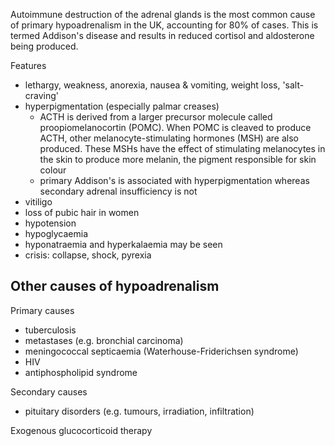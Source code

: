 Autoimmune destruction of the adrenal glands is the most common cause of primary hypoadrenalism in the UK, accounting for 80% of cases. This is termed Addison's disease and results in reduced cortisol and aldosterone being produced.  
  
Features  
* lethargy, weakness, anorexia, nausea \& vomiting, weight loss, 'salt\-craving'
* hyperpigmentation (especially palmar creases)
	+ ACTH is derived from a larger precursor molecule called proopiomelanocortin (POMC). When POMC is cleaved to produce ACTH, other melanocyte\-stimulating hormones (MSH) are also produced. These MSHs have the effect of stimulating melanocytes in the skin to produce more melanin, the pigment responsible for skin colour
	+ primary Addison's is associated with hyperpigmentation whereas secondary adrenal insufficiency is not
* vitiligo
* loss of pubic hair in women
* hypotension
* hypoglycaemia
* hyponatraemia and hyperkalaemia may be seen
* crisis: collapse, shock, pyrexia

  
Other causes of hypoadrenalism
------------------------------

  
Primary causes  
* tuberculosis
* metastases (e.g. bronchial carcinoma)
* meningococcal septicaemia (Waterhouse\-Friderichsen syndrome)
* HIV
* antiphospholipid syndrome

  
Secondary causes  
* pituitary disorders (e.g. tumours, irradiation, infiltration)

  
Exogenous glucocorticoid therapy